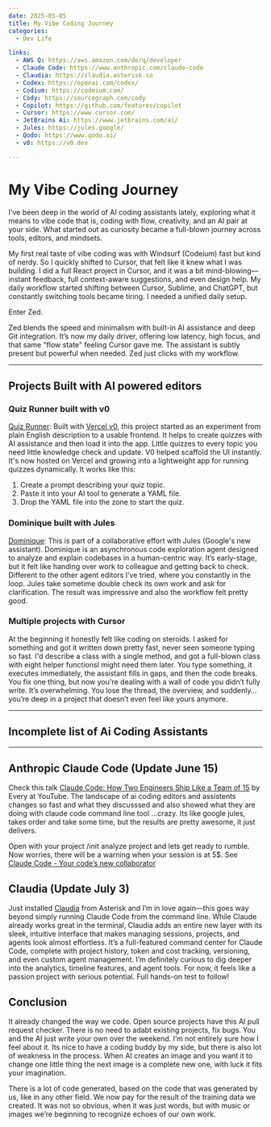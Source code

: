 ```yaml
---
date: 2025-05-05
title: My Vibe Coding Journey
categories:
  - Dev Life

links:
  - AWS Q: https://aws.amazon.com/de/q/developer
  - Claude Code: https://www.anthropic.com/claude-code
  - Claudia: https://claudia.asterisk.so
  - Codex: https://openai.com/codex/
  - Codium: https://codeium.com/
  - Cody: https://sourcegraph.com/cody
  - Copilot: https://github.com/features/copilot
  - Cursor: https://www.cursor.com/
  - JetBrains Ai: https://www.jetbrains.com/ai/
  - Jules: https://jules.google/
  - Qodo: https://www.qodo.ai/
  - v0: https://v0.dev

---
```


# My Vibe Coding Journey

I've been deep in the world of AI coding assistants lately, exploring what it means to vibe code that is, coding with flow, creativity, and an AI pair at your side. What started out as curiosity became a full-blown journey across tools, editors, and mindsets.

<!-- more -->

My first real taste of vibe coding was with Windsurf (Codeium) fast but kind of nerdy. So I quickly shifted to Cursor, that felt like it knew what I was building. I did a full React project in Cursor, and it was a bit mind-blowing—instant feedback, full context-aware suggestions, and even design help. My daily workflow started shifting between Cursor, Sublime, and ChatGPT, but constantly switching tools became tiring. I needed a unified daily setup.

Enter Zed.

Zed blends the speed and minimalism with built-in AI assistance and deep Git integration. It’s now my daily driver, offering low latency, high focus, and that same "flow state" feeling Cursor gave me. The assistant is subtly present but powerful when needed. Zed just clicks with my workflow.

---

## Projects Built with AI powered editors

### Quiz Runner built with v0

[Quiz Runner](https://v0-quizgen.vercel.app): Built with [Vercel v0](https://v0.dev), this project started as an experiment from plain English description to a usable frontend. It helps to create quizzes with AI assistance and then load it into the app. Little quizzes to every topic you need little knowledge check and update. V0 helped scaffold the UI instantly. It's now hosted on Vercel and growing into a lightweight app for running quizzes dynamically. It works like this:

1. Create a prompt describing your quiz topic.
2. Paste it into your AI tool to generate a YAML file.
3. Drop the YAML file into the zone to start the quiz.

### Dominique built with Jules

[Dominique](ai-coding-assistents.md): This is part of a collaborative effort with Jules (Google's new assistant). Dominique is an asynchronous code exploration agent designed to analyze and explain codebases in a human-centric way. It’s early-stage, but it felt like handing over work to colleague and getting back to check. Different to the other agent editors I’ve tried, where you constantly in the loop. Jules take sometime double check its own work and ask for clarification. The result was impressive and also the workflow felt pretty good.

### Multiple projects with Cursor

At the beginning it honestly felt like coding on steroids. I asked for something and got it written down pretty fast, never seen someone typing so fast. I'd describe a class with a single method, and got a full-blown class with eight helper functionsI might need them later. You type something, it executes immediately, the assistant fills in gaps, and then the code breaks. You fix one thing, but now you're dealing with a wall of code you didn’t fully write. It’s overwhelming. You lose the thread, the overview, and suddenly… you’re deep in a project that doesn’t even feel like yours anymore.

---

## Incomplete list of Ai Coding Assistants

  <div class="ai-grid" id="card-container"></div>
  <script>
    function flip(cardElement) {
      const inner = cardElement.querySelector('.card-inner');
      inner.classList.toggle('flipped');
    }

    const assistants = [
      { name: "GitHub Copilot", company: "GitHub (Microsoft)", model: "OpenAI Codex", features: "Real-time IDE code completions.", url: "https://github.com/features/copilot", icon: "https://github.githubassets.com/images/modules/logos_page/GitHub-Mark.png" },
      { name: "OpenAI Codex", company: "OpenAI", model: "Codex-1", features: "Translates natural language into code.", url: "https://openai.com/codex/", icon: "https://openai.com/favicon.ico" },
      { name: "Tabnine", company: "Tabnine", model: "Proprietary", features: "Privacy-focused AI completions.", url: "https://www.tabnine.com/", icon: "https://www.tabnine.com/favicon.ico" },
      { name: "Amazon CodeWhisperer", company: "Amazon Web Services (AWS)", model: "AWS ML Models", features: "Code suggestions and security scans.", url: "https://aws.amazon.com/de/q/developer", icon: "https://a0.awsstatic.com/libra-css/images/site/fav/favicon.ico" },
      { name: "Sourcegraph Cody", company: "Sourcegraph", model: "Claude, GPT-4", features: "Codebase search and explanation.", url: "https://sourcegraph.com/cody", icon: "https://sourcegraph.com/favicon.ico" },
      { name: "Cursor", company: "Cursor", model: "Claude, GPT-4", features: "AI-first VS Code fork with chat agent.", url: "https://www.cursor.com/", icon: "https://www.cursor.com/favicon.ico" },
      { name: "Qodo", company: "Qodo", model: "Advanced embeddings", features: "Testing, documentation, RAG features.", url: "https://www.qodo.ai/", icon: "https://www.qodo.ai/wp-content/uploads/2025/03/qodo-logo.svg" },
      { name: "JetBrains AI Assistant", company: "JetBrains", model: "Mellum", features: "Integrated in JetBrains IDEs.", url: "https://www.jetbrains.com/ai/", icon: "https://resources.jetbrains.com/storage/products/company/brand/logos/jb_beam.svg" },
      { name: "Codeium (Windsurf)", company: "Codeium", model: "LLaMA 3.1 70B", features: "Free, fast autocomplete & chat.", url: "https://codeium.com/", icon: "https://cdn2.futurepedia.io/2025-04-30T17-10-20.890Z-EAut2MPS5absm7BJwy6uWTEUTmjj_f4oK.png?w=256" },
      { name: "Google Jules", company: "Google", model: "Gemini", features: "Asynchronous agent for code analysis.", url: "https://jules.google/", icon: "https://jules.google/jules-pixelated.png" },
      { name: "Claude Code", company: "Anthropic", model: "Claude 3.7 Sonnet", features: "Terminal agent with safe reasoning.", url: "https://www.anthropic.com/claude-code", icon: "https://www.anthropic.com/favicon.ico" },
      { name: "Vercel v0", company: "Vercel", model: "OpenAI GPT-4", features: "Generate UI from natural language.", url: "https://v0.dev/", icon: "https://registry.npmmirror.com/@lobehub/icons-static-png/1.46.0/files/light/v0.png" }
    ];

    const container = document.getElementById("card-container");
    for (const a of assistants) {
      container.innerHTML += `
        <div class="card" onclick="flip(this)">
          <div class="card-inner">
            <div class="card-front">
              <img src="${a.icon}" alt="${a.name}">
              <a href="${a.url}" target="_blank">${a.name.includes(a.company) ? a.name : a.name + ' (' + a.company + ')'}</a>
            </div>
            <div class="card-back">
              <div>
                <strong>Company:</strong> ${a.company}<br>
                <strong>Model:</strong> ${a.model}<br>
                <strong>Features:</strong> ${a.features}
              </div>
              <a href="${a.url}" target="_blank">Visit Website</a>
            </div>
          </div>
        </div>`;
    }
  </script>

---


## Anthropic Claude Code (Update June 15)

Check this talk [Claude Code: How Two Engineers Ship Like a Team of 15](https://www.youtube.com/watch?v=Lh_X32t9_po) by Every at YouTube. The landscape of ai coding editors and assistents changes so fast and what they discusssed and also showed what they are doing with claude code command line tool ...crazy. Its like google jules, takes order and take some time, but the results are pretty awesome, it just delivers.

Open with your project /init analyze project and lets get ready to rumble. Now worries, there will be a warning when your session is at 5$. See [Claude Code - Your code’s new collaborator](https://www.anthropic.com/claude-code)

## Claudia (Update July 3)

Just installed [Claudia](https://claudia.asterisk.so) from Asterisk and I’m in love again—this goes way beyond simply running Claude Code from the command line. While Claude already works great in the terminal, Claudia adds an entire new layer with its sleek, intuitive interface that makes managing sessions, projects, and agents look almost effortless. It’s a full-featured command center for Claude Code, complete with project history, token and cost tracking, versioning, and even custom agent management. I’m definitely curious to dig deeper into the analytics, timeline features, and agent tools. For now, it feels like a passion project with serious potential. Full hands-on test to follow!


## Conclusion

It already changed the way we code. Open source projects have this AI pull request checker. There is no need to adabt existing projects, fix bugs. You and the AI just write your own over the weekend. I’m not entirely sure how I feel about it. Its nice to have a coding buddy by my side, but there is also lot of weakness in the process. When AI creates an image and you want it to change one little thing the next image is a complete new one, with luck it fits your imagination.

There is a lot of code generated, based on the code that was generated by us, like in any other field. We now pay for the result of the training data we created. It was not so obvious, when it was just words, but with music or images we’re beginning to recognize echoes of our own work.
